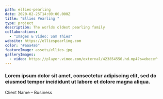 ```yaml
---
path: ellies-pearling
date: 2020-02-25T14:00:00.000Z
title: "Ellies Pearling "
type: project
description: The worlds oldest pearling family
collaborations:
  - "Images & Video: Sam Thies"
website: https://elliespearling.com
color: "#aaa4a6"
featureImage: assets/ellies.jpg
galleryImages:
  - video: https://player.vimeo.com/external/423854550.hd.mp4?s=ebeceff97fa1a6f9e7b7f931379c432f73e7b1da&profile_id=175
---
```

### Lorem ipsum dolor sit amet, consectetur adipiscing elit, sed do eiusmod tempor incididunt ut labore et dolore magna aliqua.

Client Name – Business